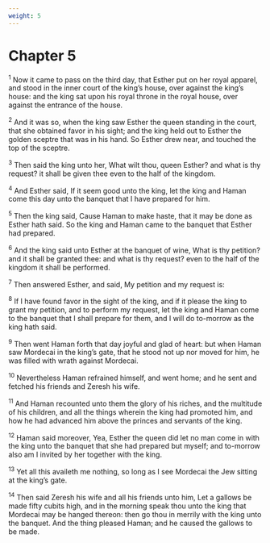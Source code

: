 ```yaml
---
weight: 5
---
```


# Chapter 5

<sup>1</sup> Now it came to pass on the third day, that Esther put on her royal apparel, and stood in the inner court of the king’s house, over against the king’s house: and the king sat upon his royal throne in the royal house, over against the entrance of the house. 

<sup>2</sup> And it was so, when the king saw Esther the queen standing in the court, that she obtained favor in his sight; and the king held out to Esther the golden sceptre that was in his hand. So Esther drew near, and touched the top of the sceptre. 

<sup>3</sup> Then said the king unto her, What wilt thou, queen Esther? and what is thy request? it shall be given thee even to the half of the kingdom. 

<sup>4</sup> And Esther said, If it seem good unto the king, let the king and Haman come this day unto the banquet that I have prepared for him. 

<sup>5</sup> Then the king said, Cause Haman to make haste, that it may be done as Esther hath said. So the king and Haman came to the banquet that Esther had prepared. 

<sup>6</sup> And the king said unto Esther at the banquet of wine, What is thy petition? and it shall be granted thee: and what is thy request? even to the half of the kingdom it shall be performed. 

<sup>7</sup> Then answered Esther, and said, My petition and my request is: 

<sup>8</sup> If I have found favor in the sight of the king, and if it please the king to grant my petition, and to perform my request, let the king and Haman come to the banquet that I shall prepare for them, and I will do to-morrow as the king hath said. 

<sup>9</sup> Then went Haman forth that day joyful and glad of heart: but when Haman saw Mordecai in the king’s gate, that he stood not up nor moved for him, he was filled with wrath against Mordecai. 

<sup>10</sup> Nevertheless Haman refrained himself, and went home; and he sent and fetched his friends and Zeresh his wife. 

<sup>11</sup> And Haman recounted unto them the glory of his riches, and the multitude of his children, and all the things wherein the king had promoted him, and how he had advanced him above the princes and servants of the king. 

<sup>12</sup> Haman said moreover, Yea, Esther the queen did let no man come in with the king unto the banquet that she had prepared but myself; and to-morrow also am I invited by her together with the king. 

<sup>13</sup> Yet all this availeth me nothing, so long as I see Mordecai the Jew sitting at the king’s gate. 

<sup>14</sup> Then said Zeresh his wife and all his friends unto him, Let a gallows be made fifty cubits high, and in the morning speak thou unto the king that Mordecai may be hanged thereon: then go thou in merrily with the king unto the banquet. And the thing pleased Haman; and he caused the gallows to be made. 


